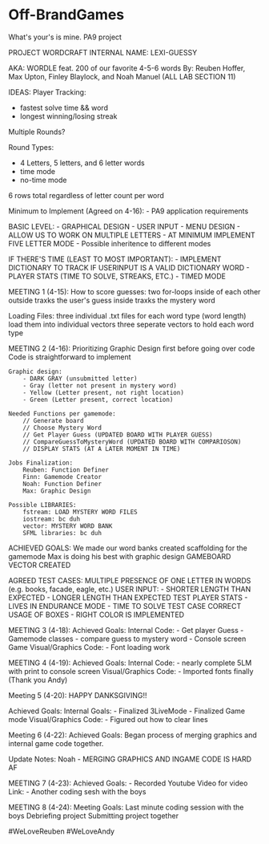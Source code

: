 # Off-BrandGames
What's your's is mine. PA9 project

PROJECT WORDCRAFT
INTERNAL NAME: LEXI-GUESSY

AKA:
WORDLE feat. 200 of our favorite 4-5-6 words
    By: Reuben Hoffer, Max Upton, Finley Blaylock, and Noah Manuel (ALL LAB SECTION 11)

IDEAS:
Player Tracking:
  - fastest solve time && word
  - longest winning/losing streak

Multiple Rounds?

Round Types:
- 4 Letters, 5 letters, and 6 letter words
- time mode
- no-time mode

6 rows total regardless of letter count per word

Minimum to Implement (Agreed on 4-16):
    - PA9 application requirements

BASIC LEVEL:
    - GRAPHICAL DESIGN
    - USER INPUT
    - MENU DESIGN
        - ALLOW US TO WORK ON MULTIPLE LETTERS
    - AT MINIMUM IMPLEMENT FIVE LETTER MODE
        - Possible inheritence to different modes


IF THERE'S TIME (LEAST TO MOST IMPORTANT):
    - IMPLEMENT DICTIONARY TO TRACK IF USERINPUT IS A VALID DICTIONARY WORD
    - PLAYER STATS (TIME TO SOLVE, STREAKS, ETC.)
    - TIMED MODE

MEETING 1 (4-15):
    How to score guesses:
        two for-loops inside of each other
        outside traxks the user's guess
        inside traxks the mystery word

   Loading Files:
       three individual .txt files for each word type (word length)
        load them into individual vectors
        three seperate vectors to hold each word type
            
MEETING 2 (4-16):
    Prioritizing Graphic Design first before going over code
        Code is straightforward to implement
    
    Graphic design:
        - DARK GRAY (unsubmitted letter)
        - Gray (letter not present in mystery word)
        - Yellow (Letter present, not right location)
        - Green (Letter present, correct location)
    
    Needed Functions per gamemode:
        // Generate board
        // Choose Mystery Word
        // Get Player Guess (UPDATED BOARD WITH PLAYER GUESS)
        // CompareGuessToMysteryWord (UPDATED BOARD WITH COMPARIOSON)
        // DISPLAY STATS (AT A LATER MOMENT IN TIME)
    
    Jobs Finalization:
        Reuben: Function Definer
        Finn: Gamemode Creator
        Noah: Function Definer
        Max: Graphic Design
    
    Possible LIBRARIES:
        fstream: LOAD MYSTERY WORD FILES
        iostream: bc duh
        vector: MYSTERY WORD BANK
        SFML libraries: bc duh
        
ACHIEVED GOALS:
       We made our word banks
       created scaffolding for the gamemode
       Max is doing his best with graphic design
        GAMEBOARD VECTOR CREATED

AGREED TEST CASES:
       MULTIPLE PRESENCE OF ONE LETTER IN WORDS (e.g. books, facade, eagle, etc.)
       USER INPUT:
              - SHORTER LENGTH THAN EXPECTED
              - LONGER LENGTH THAN EXPECTED
       TEST PLAYER STATS
              - LIVES IN ENDURANCE MODE
              - TIME TO SOLVE TEST CASE
       CORRECT USAGE OF BOXES
              - RIGHT COLOR IS IMPLEMENTED

MEETING 3 (4-18):
Achieved Goals:
    Internal Code:
        - Get player Guess
        - Gamemode classes
        - compare guess to mystery word
        - Console screen Game
    Visual/Graphics Code:
        - Font loading work

MEETING 4 (4-19):
Achieved Goals:
    Internal Code:
        - nearly complete 5LM with print to console screen
    Visual/Graphics Code:
        - Imported fonts finally (Thank you Andy)

Meeting 5 (4-20):
HAPPY DANKSGIVING!!

Achieved Goals:
    Internal Goals:
        - Finalized 3LiveMode
        - Finalized Game mode
    Visual/Graphics Code:
        - Figured out how to clear lines

Meeting 6 (4-22):
Achieved Goals:
    Began process of merging graphics and internal game code together. 


Update Notes: 
    Noah - MERGING GRAPHICS AND INGAME CODE IS HARD AF

MEETING 7 (4-23):
Achieved Goals:
    - Recorded Youtube Video for video
        Link: 
    - Another coding sesh with the boys

MEETING 8 (4-24): 
Meeting Goals:
    Last minute coding session with the boys
    Debriefing project
    Submitting project together 


#WeLoveReuben
#WeLoveAndy
